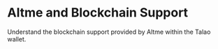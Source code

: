 # Altme and Blockchain Support

Understand the blockchain support provided by Altme within the Talao wallet.
